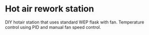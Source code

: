 # Hot air rework station
 DIY hotair station that uses standard WEP flask with fan. Temperature control using PID and manual fan speed control.
